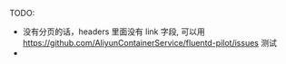 TODO: 

* 没有分页的话，headers 里面没有 link 字段, 可以用 https://github.com/AliyunContainerService/fluentd-pilot/issues 测试
* 
